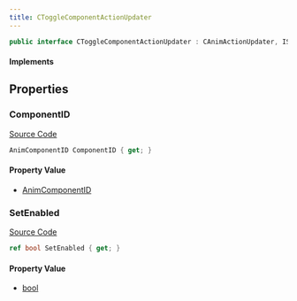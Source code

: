 ```yaml
---
title: CToggleComponentActionUpdater
---
```


```csharp
public interface CToggleComponentActionUpdater : CAnimActionUpdater, ISchemaClass<CAnimActionUpdater>, ISchemaClass<CToggleComponentActionUpdater>, ISchemaField, ISchemaClass, INativeHandle
```

#### Implements

## Properties

### ComponentID

[Source Code](https://github.com/swiftly-solution/swiftlys2/blob/beta/managed/src/SwiftlyS2.Generated/Schemas/Interfaces/CToggleComponentActionUpdater.cs#L16)

```csharp
AnimComponentID ComponentID { get; }
```

#### Property Value

- [AnimComponentID](/docs/api/shared/schemadefinitions/animcomponentid)

### SetEnabled

[Source Code](https://github.com/swiftly-solution/swiftlys2/blob/beta/managed/src/SwiftlyS2.Generated/Schemas/Interfaces/CToggleComponentActionUpdater.cs#L18)

```csharp
ref bool SetEnabled { get; }
```

#### Property Value

- [bool](https://learn.microsoft.com/dotnet/api/system.boolean)

